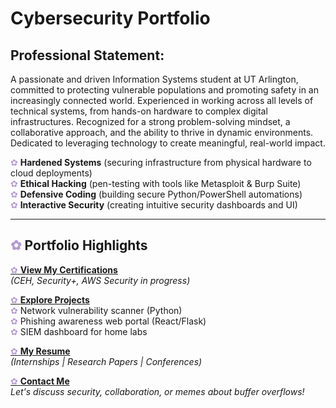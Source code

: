 # Cybersecurity Portfolio
## Professional Statement:
A passionate and driven Information Systems student at UT Arlington, committed to protecting vulnerable populations and promoting safety in an increasingly connected world. Experienced in working across all levels of technical systems, from hands-on hardware to complex digital infrastructures. Recognized for a strong problem-solving mindset, a collaborative approach, and the ability to thrive in dynamic environments. Dedicated to leveraging technology to create meaningful, real-world impact.

<font color="#b399d4">✿</font> **Hardened Systems** (securing infrastructure from physical hardware to cloud deployments)  
<font color="#b399d4">✿</font> **Ethical Hacking** (pen-testing with tools like Metasploit & Burp Suite)  
<font color="#b399d4">✿</font> **Defensive Coding** (building secure Python/PowerShell automations)  
<font color="#b399d4">✿</font> **Interactive Security** (creating intuitive security dashboards and UI)  


---

## <font color="#b399d4">✿</font> Portfolio Highlights  

[<font color="#b399d4">✿</font> **View My Certifications**](./certs.md)  
*(CEH, Security+, AWS Security in progress)*  

[<font color="#b399d4">✿</font> **Explore Projects**](./projects.md)  
<font color="#b399d4">✿</font> Network vulnerability scanner (Python)  
<font color="#b399d4">✿</font> Phishing awareness web portal (React/Flask)  
<font color="#b399d4">✿</font> SIEM dashboard for home labs  

[<font color="#b399d4">✿</font> **My Resume**](./resume.md)  
*(Internships | Research Papers | Conferences)*  

[<font color="#b399d4">✿</font> **Contact Me**](./contact.md)  
*Let's discuss security, collaboration, or memes about buffer overflows!*  
